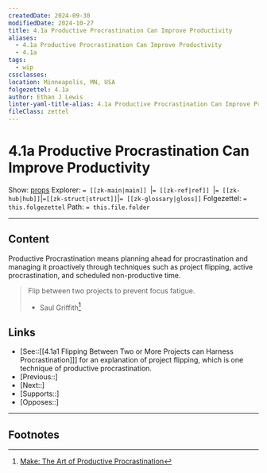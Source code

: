 ```yaml
---
createdDate: 2024-09-30
modifiedDate: 2024-10-27
title: 4.1a Productive Procrastination Can Improve Productivity
aliases:
  - 4.1a Productive Procrastination Can Improve Productivity
  - 4.1a
tags:
  - wip
cssclasses: 
location: Minneapolis, MN, USA
folgezettel: 4.1a
author: Ethan J Lewis
linter-yaml-title-alias: 4.1a Productive Procrastination Can Improve Productivity
fileClass: zettel
---
```


# 4.1a Productive Procrastination Can Improve Productivity

Show: [props](obsidian://adv-uri?vault=ejl-zk&commandid=properties%3Aopen-local)
Explorer: `= [[zk-main|main]] `|`= [[zk-ref|ref]] `|`= [[zk-hub|hub]]`|`=[[zk-struct|struct]]`|`= [[zk-glossary|gloss]]`
Folgezettel: `= this.folgezettel` 
Path: `= this.file.folder`
- - -

## Content

Productive Procrastination means planning ahead for procrastination and managing it proactively through techniques such as project flipping, active procrastination, and scheduled non-productive time. 

> Flip between two projects to prevent focus fatigue.
> - Saul Griffith[^1]

## Links

- [See::[[4.1a1 Flipping Between Two or More Projects can Harness Procrastination]]] for an explanation of project flipping, which is one technique of productive procrastination. 
- [Previous::]
- [Next::]
- [Supports::]
- [Opposes::]
- - -

## Footnotes

[^1]: [Make: The Art of Productive Procrastination](https://makezine.com/article/maker-news/make-volume-25-the-art-of-productive-procrastination/)